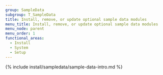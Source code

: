 ```yaml
---
group: SampleData
subgroup: T_SampleData
title: Install, remove, or update optional sample data modules
menu_title: Install, remove, or update optional sample data modules
menu_node: parent
menu_order: 1
functional_areas:
  - Install
  - System
  - Setup
---
```

 

{% include install/sampledata/sample-data-intro.md %}
